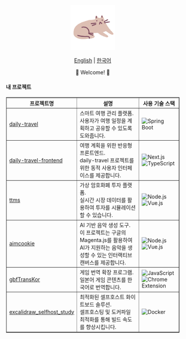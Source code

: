 <div align="center" style="padding: 20px;">
    <p align="center">
        <img src="cat.gif" style="height:120px;"/>
    </p>
    <p align="center">
      <a href="https://github.com/recoild/recoild/blob/main/README.md">English</a> | <a href="https://github.com/recoild/recoild/blob/main/README_kr.md">한국어</a>
    </p>
    <p>🌟 Welcome! 🌟</p>
    <h4 align="left">내 프로젝트</h4>
    <table border="1" cellpadding="10">
  <thead>
    <tr>
      <th>프로젝트명</th>
      <th>설명</th>
      <th>사용 기술 스택</th>
    </tr>
  </thead>
  <tbody>
    <tr>
      <td><a href="https://github.com/WooriFisa3-TeamOrg/daily-travel">daily-travel</a></td>
      <td>스마트 여행 관리 플랫폼.<br>
          사용자가 여행 일정을 계획하고 공유할 수 있도록 도와줍니다.
      </td>
      <td>
        <img src="https://cdn.jsdelivr.net/gh/devicons/devicon/icons/spring/spring-original.svg" alt="Spring Boot" width="40">
      </td>
    </tr>
    <tr>
      <td><a href="https://github.com/WooriFisa3-TeamOrg/daily-travel-frontend">daily-travel-frontend</a></td>
      <td>여행 계획을 위한 반응형 프론트엔드.<br>
          daily-travel 프로젝트를 위한 동적 사용자 인터페이스를 제공합니다.
      </td>
      <td>
        <img src="https://cdn.jsdelivr.net/gh/devicons/devicon/icons/nextjs/nextjs-original-wordmark.svg" alt="Next.js" width="40">
        <img src="https://cdn.jsdelivr.net/gh/devicons/devicon/icons/typescript/typescript-original.svg" alt="TypeScript" width="40">
      </td>
    </tr>
    <tr>
      <td><a href="https://github.com/ToTheMoonSimulation/ttms">ttms</a></td>
      <td>가상 암호화폐 투자 플랫폼.<br>
          실시간 시장 데이터를 활용하여 투자를 시뮬레이션할 수 있습니다.
      </td>
      <td>
        <img src="https://cdn.jsdelivr.net/gh/devicons/devicon/icons/nodejs/nodejs-original.svg" alt="Node.js" width="40">
        <img src="https://cdn.jsdelivr.net/gh/devicons/devicon/icons/vuejs/vuejs-original.svg" alt="Vue.js" width="40">
      </td>
    </tr>
    <tr>
      <td><a href="https://github.com/AIMCookie/aimcookie">aimcookie</a></td>
      <td>AI 기반 음악 생성 도구.<br>
          이 프로젝트는 구글의 Magenta.js를 활용하여 AI가 지원하는 음악을 생성할 수 있는 인터랙티브 캔버스를 제공합니다.
      </td>
      <td>
        <img src="https://cdn.jsdelivr.net/gh/devicons/devicon/icons/nodejs/nodejs-original.svg" alt="Node.js" width="40">
        <img src="https://cdn.jsdelivr.net/gh/devicons/devicon/icons/vuejs/vuejs-original.svg" alt="Vue.js" width="40">
      </td>
    </tr>
    <tr>
      <td><a href="https://github.com/sidewinderk/gbfTransKor">gbfTransKor</a></td>
      <td>게임 번역 확장 프로그램.<br>
          일본어 게임 콘텐츠를 한국어로 번역합니다.
      </td>
      <td>
        <img src="https://cdn.jsdelivr.net/gh/devicons/devicon/icons/javascript/javascript-original.svg" alt="JavaScript" width="40">
        <img src="https://www.google.com/images/icons/product/chrome-48.png" alt="Chrome Extension" width="40">
      </td>
    </tr>
    <tr>
      <td><a href="https://github.com/recoild/excalidraw_selfhost_study">excalidraw_selfhost_study</a></td>
      <td>최적화된 셀프호스트 화이트보드 솔루션.<br>
          셀프호스팅 및 도커파일 최적화를 통해 빌드 속도를 향상시킵니다.
      </td>
      <td>
        <img src="https://cdn.jsdelivr.net/gh/devicons/devicon/icons/docker/docker-original.svg" alt="Docker" width="40">
      </td>
    </tr>
  </tbody>
</table>
</div>
